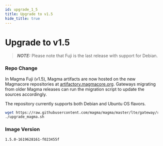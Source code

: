 ```yaml
---
id: upgrade_1_5
title: Upgrade to v1.5
hide_title: true
---
```


# Upgrade to v1.5

> **_NOTE:_** Please note that Fuji is the last release with support for Debian.

### Repo Change

In Magma Fuji (v1.5), Magma artifacts are now hosted on the new Magmacore repositories at 
[artifactory.magmacore.org](https://artifactory.magmacore.org/).
Gateways migrating from older Magma releases can run the migration script to update the sources accordingly.

The repository currently supports both Debian and Ubuntu OS flavors.

```bash
wget https://raw.githubusercontent.com/magma/magma/master/lte/gateway/release/upgrade_magma.sh
./upgrade_magma.sh
```

### Image Version

`1.5.0-1619628161-f023455f`
